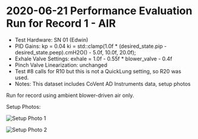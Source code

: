 # 2020-06-21 Performance Evaluation Run for Record 1 - AIR

- Test Hardware: SN 01 (Edwin)
- PID Gains: kp = 0.04 ki = std::clamp(1.0f * (desired_state.pip - desired_state.peep).cmH2O() - 5.0f, 10.0f, 20.0f);
- Exhale Valve Settings: exhale = 1.0f - 0.55f * blower_valve - 0.4f
- Pinch Valve Linearization: unchanged
- Test #8 calls for R10 but this is not a QuickLung setting, so R20 was used.
- Notes: This dataset includes CoVent AD Instruments data, setup photos

Run for record using ambient blower-driven air only.

Setup Photos:

![Setup Photo 1](SetupPhoto1.jpg)

![Setup Photo 2](SetupPhoto2.jpg)
